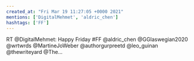 ```yaml
---
created_at: "Fri Mar 19 11:27:05 +0000 2021"
mentions: ['DigitalMehmet', 'aldric_chen']
hashtags: ['FF']
---
```


RT @DigitalMehmet: Happy Friday  #FF @aldric_chen @GGlaswegian2020 @wrtwrds @MartineJoWeber @authorgurpreetd @leo_guinan @thewriteyard @The…